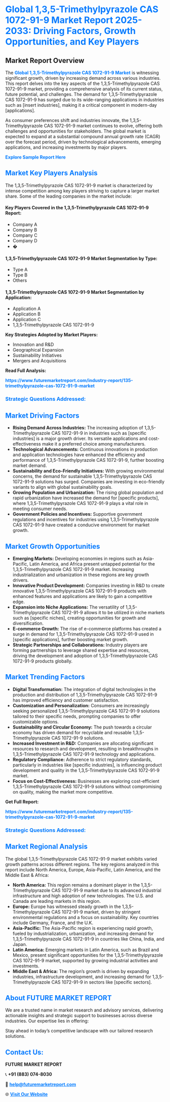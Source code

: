 <h1 style="color: #007BFF;">Global 1,3,5-Trimethylpyrazole CAS 1072-91-9 Market Report 2025-2033: Driving Factors, Growth Opportunities, and Key Players</h1>

<section id="overview">
<h2>Market Report Overview</h2>
<p>The <a href="https://www.futuremarketreport.com/industry-report/135-trimethylpyrazole-cas-1072-91-9-market" style="color: #007BFF; text-decoration: none;"><strong>Global 1,3,5-Trimethylpyrazole CAS 1072-91-9 Market</strong></a> is witnessing significant growth, driven by increasing demand across various industries. This report delves into the key aspects of the 1,3,5-Trimethylpyrazole CAS 1072-91-9 market, providing a comprehensive analysis of its current status, future potential, and challenges. The demand for 1,3,5-Trimethylpyrazole CAS 1072-91-9 has surged due to its wide-ranging applications in industries such as [insert industries], making it a critical component in modern-day [applications].</p>
<p>As consumer preferences shift and industries innovate, the 1,3,5-Trimethylpyrazole CAS 1072-91-9 market continues to evolve, offering both challenges and opportunities for stakeholders. The global market is expected to expand at a substantial compound annual growth rate (CAGR) over the forecast period, driven by technological advancements, emerging applications, and increasing investments by major players.</p>
</section>

<section id="overview">
<p><a href="https://www.futuremarketreport.com/request-sample/reportId=111298" style="color: #007BFF; text-decoration: none;"><strong>Explore Sample Report Here</strong></a></p>
</section>

<section id="key-players">
<h2 style="color: #007BFF;">Market Key Players Analysis</h2>
<p>The 1,3,5-Trimethylpyrazole CAS 1072-91-9 market is characterized by intense competition among key players striving to capture a larger market share. Some of the leading companies in the market include:</p>
<h4>Key Players Covered in the 1,3,5-Trimethylpyrazole CAS 1072-91-9 Report:</h4>
<ul><li>Company A</li><li>Company B</li><li>Company C</li><li>Company D</li><li>�</li></ul>
<h4>1,3,5-Trimethylpyrazole CAS 1072-91-9 Market Segmentation by Type:</h4>
<ul><li>Type A</li><li>Type B</li><li>Others</li></ul>

<h4>1,3,5-Trimethylpyrazole CAS 1072-91-9 Market Segmentation by Application:</h4>
<ul><li>Application A</li><li>Application B</li><li>Application C</li><li>1,3,5-Trimethylpyrazole CAS 1072-91-9</li></ul>
<p><strong>Key Strategies Adopted by Market Players:</strong></p>
<ul>
<li>Innovation and R&D</li>
<li>Geographical Expansion</li>
<li>Sustainability Initiatives</li>
<li>Mergers and Acquisitions</li>
</ul>
</section>

<section>
<p><strong>Read Full Analysis: </strong></p><a href="https://www.futuremarketreport.com/industry-report/135-trimethylpyrazole-cas-1072-91-9-market" style="color: #007BFF; text-decoration: none;"><strong>https://www.futuremarketreport.com/industry-report/135-trimethylpyrazole-cas-1072-91-9-market</strong></a>
<h3 style="color: #007BFF;">Strategic Questions Addressed:</h3>
</section>

<section id="driving-factors">
<h2 style="color: #007BFF;">Market Driving Factors</h2>
<ul>
<li><strong>Rising Demand Across Industries:</strong> The increasing adoption of 1,3,5-Trimethylpyrazole CAS 1072-91-9 in industries such as [specific industries] is a major growth driver. Its versatile applications and cost-effectiveness make it a preferred choice among manufacturers.</li>
<li><strong>Technological Advancements:</strong> Continuous innovations in production and application technologies have enhanced the efficiency and performance of 1,3,5-Trimethylpyrazole CAS 1072-91-9, further boosting market demand.</li>
<li><strong>Sustainability and Eco-Friendly Initiatives:</strong> With growing environmental concerns, the demand for sustainable 1,3,5-Trimethylpyrazole CAS 1072-91-9 solutions has surged. Companies are investing in eco-friendly variants to align with global sustainability goals.</li>
<li><strong>Growing Population and Urbanization:</strong> The rising global population and rapid urbanization have increased the demand for [specific products], where 1,3,5-Trimethylpyrazole CAS 1072-91-9 plays a vital role in meeting consumer needs.</li>
<li><strong>Government Policies and Incentives:</strong> Supportive government regulations and incentives for industries using 1,3,5-Trimethylpyrazole CAS 1072-91-9 have created a conducive environment for market growth.</li>
</ul>
</section>

<section id="growth-opportunities">
<h2 style="color: #007BFF;">Market Growth Opportunities</h2>
<ul>
<li><strong>Emerging Markets:</strong> Developing economies in regions such as Asia-Pacific, Latin America, and Africa present untapped potential for the 1,3,5-Trimethylpyrazole CAS 1072-91-9 market. Increasing industrialization and urbanization in these regions are key growth drivers.</li>
<li><strong>Innovative Product Development:</strong> Companies investing in R&D to create innovative 1,3,5-Trimethylpyrazole CAS 1072-91-9 products with enhanced features and applications are likely to gain a competitive edge.</li>
<li><strong>Expansion into Niche Applications:</strong> The versatility of 1,3,5-Trimethylpyrazole CAS 1072-91-9 allows it to be utilized in niche markets such as [specific niches], creating opportunities for growth and diversification.</li>
<li><strong>E-commerce Growth:</strong> The rise of e-commerce platforms has created a surge in demand for 1,3,5-Trimethylpyrazole CAS 1072-91-9 used in [specific applications], further boosting market growth.</li>
<li><strong>Strategic Partnerships and Collaborations:</strong> Industry players are forming partnerships to leverage shared expertise and resources, driving the development and adoption of 1,3,5-Trimethylpyrazole CAS 1072-91-9 products globally.</li>
</ul>
</section>

<section id="trending-factors">
<h2 style="color: #007BFF;">Market Trending Factors</h2>
<ul>
<li><strong>Digital Transformation:</strong> The integration of digital technologies in the production and distribution of 1,3,5-Trimethylpyrazole CAS 1072-91-9 has improved efficiency and customer satisfaction.</li>
<li><strong>Customization and Personalization:</strong> Consumers are increasingly seeking personalized 1,3,5-Trimethylpyrazole CAS 1072-91-9 solutions tailored to their specific needs, prompting companies to offer customizable options.</li>
<li><strong>Sustainability and Circular Economy:</strong> The push towards a circular economy has driven demand for recyclable and reusable 1,3,5-Trimethylpyrazole CAS 1072-91-9 solutions.</li>
<li><strong>Increased Investment in R&D:</strong> Companies are allocating significant resources to research and development, resulting in breakthroughs in 1,3,5-Trimethylpyrazole CAS 1072-91-9 technology and applications.</li>
<li><strong>Regulatory Compliance:</strong> Adherence to strict regulatory standards, particularly in industries like [specific industries], is influencing product development and quality in the 1,3,5-Trimethylpyrazole CAS 1072-91-9 market.</li>
<li><strong>Focus on Cost-Effectiveness:</strong> Businesses are exploring cost-efficient 1,3,5-Trimethylpyrazole CAS 1072-91-9 solutions without compromising on quality, making the market more competitive.</li>
</ul>
</section>

<section>
<p><strong>Get Full Report: </strong></p><a href="https://www.futuremarketreport.com/industry-report/135-trimethylpyrazole-cas-1072-91-9-market" style="color: #007BFF; text-decoration: none;"><strong>https://www.futuremarketreport.com/industry-report/135-trimethylpyrazole-cas-1072-91-9-market</strong></a>
<h3 style="color: #007BFF;">Strategic Questions Addressed:</h3>
</section>


<section id="regional-analysis">
<h2 style="color: #007BFF;">Market Regional Analysis</h2>
<p>The global 1,3,5-Trimethylpyrazole CAS 1072-91-9 market exhibits varied growth patterns across different regions. The key regions analyzed in this report include North America, Europe, Asia-Pacific, Latin America, and the Middle East & Africa:</p>
<ul>
<li><strong>North America:</strong> This region remains a dominant player in the 1,3,5-Trimethylpyrazole CAS 1072-91-9 market due to its advanced industrial infrastructure and high adoption of new technologies. The U.S. and Canada are leading markets in this region.</li>
<li><strong>Europe:</strong> Europe has witnessed steady growth in the 1,3,5-Trimethylpyrazole CAS 1072-91-9 market, driven by stringent environmental regulations and a focus on sustainability. Key countries include Germany, France, and the U.K.</li>
<li><strong>Asia-Pacific:</strong> The Asia-Pacific region is experiencing rapid growth, fueled by industrialization, urbanization, and increasing demand for 1,3,5-Trimethylpyrazole CAS 1072-91-9 in countries like China, India, and Japan.</li>
<li><strong>Latin America:</strong> Emerging markets in Latin America, such as Brazil and Mexico, present significant opportunities for the 1,3,5-Trimethylpyrazole CAS 1072-91-9 market, supported by growing industrial activities and investments.</li>
<li><strong>Middle East & Africa:</strong> The region’s growth is driven by expanding industries, infrastructure development, and increasing demand for 1,3,5-Trimethylpyrazole CAS 1072-91-9 in sectors like [specific sectors].</li>
</ul>
</section>

<footer>
<h2 style="color: #007BFF;">About FUTURE MARKET REPORT</h2>
<p>We are a trusted name in market research and advisory services, delivering actionable insights and strategic support to businesses across diverse industries. Our expertise lies in offering:</p>

<p>Stay ahead in today’s competitive landscape with our tailored research solutions.</p>

<h2 style="color: #007BFF;">Contact Us:</h2>
<p><strong>FUTURE MARKET REPORT</strong></p>
<p>📞 <strong>+91 (883) 074-8030</strong></p>
<p>📧 <strong><a href="mailto:help@futuremarketreport.com" style="color: #007BFF;">help@futuremarketreport.com</a></strong></p>
<p>🌐 <strong><a href="https://www.futuremarketreport.com/" style="color: #007BFF;">Visit Our Website</a></strong></p>
</footer>